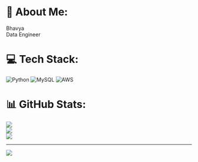 # 💫 About Me:
Bhavya <br>Data Engineer


# 💻 Tech Stack:
![Python](https://img.shields.io/badge/python-3670A0?style=for-the-badge&logo=python&logoColor=ffdd54) ![MySQL](https://img.shields.io/badge/mysql-4479A1.svg?style=for-the-badge&logo=mysql&logoColor=white) ![AWS](https://img.shields.io/badge/AWS-%23FF9900.svg?style=for-the-badge&logo=amazon-aws&logoColor=white)
# 📊 GitHub Stats:
![](https://github-readme-stats.vercel.app/api?username=allab2&theme=dark&hide_border=false&include_all_commits=true&count_private=true)<br/>
![](https://nirzak-streak-stats.vercel.app/?user=allab2&theme=dark&hide_border=false)<br/>
![](https://github-readme-stats.vercel.app/api/top-langs/?username=allab2&theme=dark&hide_border=false&include_all_commits=true&count_private=true&layout=compact)

---
[![](https://visitcount.itsvg.in/api?id=allab2&icon=0&color=0)](https://visitcount.itsvg.in)

<!-- Proudly created with GPRM ( https://gprm.itsvg.in ) -->

